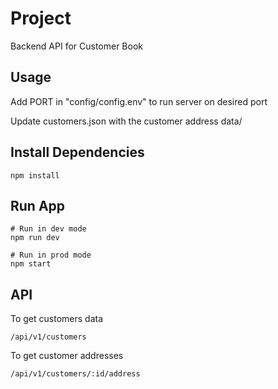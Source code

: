 # Project 
Backend API for Customer Book 

## Usage

Add PORT in "config/config.env" to run server on desired port

Update customers.json with the customer address data/

## Install Dependencies

```
npm install
```

## Run App

```
# Run in dev mode
npm run dev

# Run in prod mode
npm start
```

## API

To get customers data 

```
/api/v1/customers
```
To get customer addresses 

```
/api/v1/customers/:id/address
```